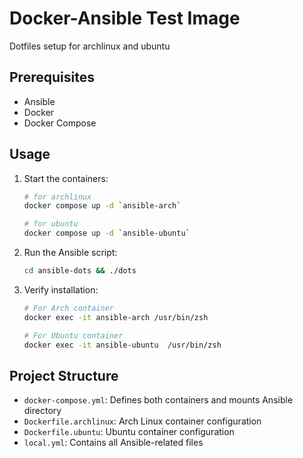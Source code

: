 # Docker-Ansible Test Image

Dotfiles setup for archlinux and ubuntu

## Prerequisites

- Ansible
- Docker
- Docker Compose

## Usage

1. Start the containers:

   ```bash
   # for archlinux
   docker compose up -d `ansible-arch`

   # for ubuntu
   docker compose up -d `ansible-ubuntu`
   ```

2. Run the Ansible script:

   ```bash
   cd ansible-dots && ./dots
   ```

3. Verify installation:

   ```bash
   # For Arch container
   docker exec -it ansible-arch /usr/bin/zsh

   # For Ubuntu container
   docker exec -it ansible-ubuntu  /usr/bin/zsh
   ```

## Project Structure

- `docker-compose.yml`: Defines both containers and mounts Ansible directory
- `Dockerfile.archlinux`: Arch Linux container configuration
- `Dockerfile.ubuntu`: Ubuntu container configuration
- `local.yml`: Contains all Ansible-related files
